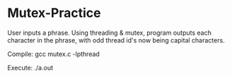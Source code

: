 # Mutex-Practice
User inputs a phrase. Using threading &amp; mutex, program outputs each character in the phrase, with odd thread id's now being capital characters.

Compile:
  gcc mutex.c -lpthread
  
Execute:
  ./a.out
